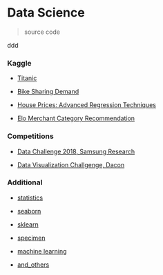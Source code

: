 # Data Science

> source code

ddd

### Kaggle



* [Titanic](./kaggle/titanic)



* [Bike Sharing Demand](./kaggle/bikeSharingDemand)



* [House Prices: Advanced Regression Techniques](./housePrices)



* [Elo Merchant Category Recommendation](./kaggle/elo)



### Competitions



* [Data Challenge 2018, Samsung Research](./dataChallenge)



* [Data Visualization Challgenge, Dacon](./daconByFunda)



### Additional



* [statistics](./statistics)



* [seaborn](./seaborn)



* [sklearn](./sklearn)



* [specimen](./specimen)



* [machine learning](./machineLearning)



* [and_others](./andOthers)




